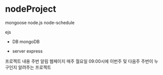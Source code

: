 # nodeProject

mongoose
node.js
node-schedule


ejs

- DB 
mongoDB

- server 
express


프로젝트 내용 
주번 알림 웹페이지 
매주 월요일 09:00시에 이번주 및 다음주 주번이 누구인지 알려주는 프로젝트
